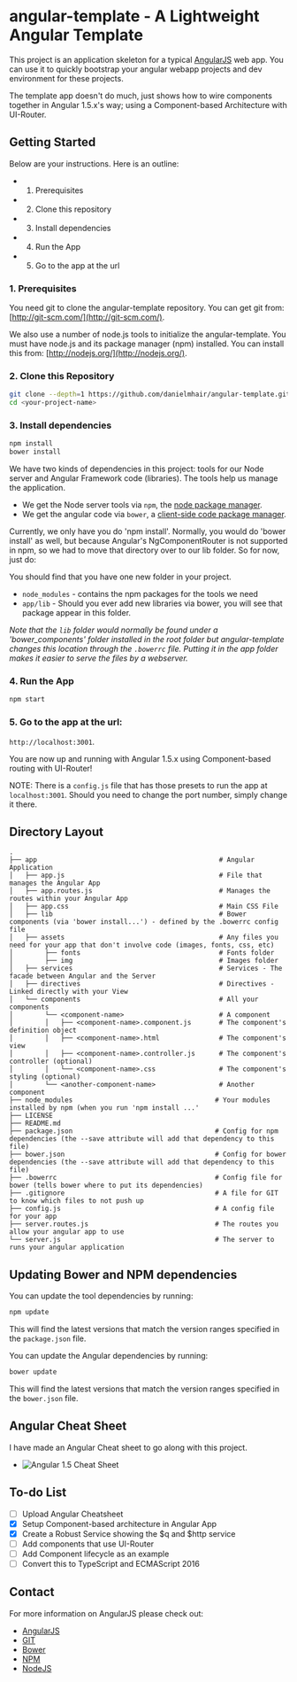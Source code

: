 # angular-template - A Lightweight Angular Template

This project is an application skeleton for a typical [AngularJS](http://angularjs.org/) web app.
You can use it to quickly bootstrap your angular webapp projects and dev environment for these
projects.

The template app doesn't do much, just shows how to wire components together in Angular 1.5.x's way;
using a Component-based Architecture with UI-Router.

## Getting Started
Below are your instructions. Here is an outline:
* 1. Prerequisites
* 2. Clone this repository
* 3. Install dependencies
* 4. Run the App
* 5. Go to the app at the url

### 1. Prerequisites

You need git to clone the angular-template repository. You can get git from:
[http://git-scm.com/](http://git-scm.com/).

We also use a number of node.js tools to initialize the angular-template. You must have node.js and
its package manager (npm) installed. You can install this from:
[http://nodejs.org/](http://nodejs.org/).

### 2. Clone this Repository
```bash
git clone --depth=1 https://github.com/danielmhair/angular-template.git <your-project-name> # The `depth=1` tells git to only pull down one commit worth of historical data.
cd <your-project-name>
```

### 3. Install dependencies
```bash
npm install
bower install
```
We have two kinds of dependencies in this project: tools for our Node server and Angular Framework code (libraries).  The tools help
us manage the application.

* We get the Node server tools via `npm`, the [node package manager](http://npmjs.org).
* We get the angular code via `bower`, a [client-side code package manager](http://bower.io).

Currently, we only have you do 'npm install'. Normally, you would do 'bower install'
as well, but because Angular's NgComponentRouter is not supported in npm, so we had to
move that directory over to our lib folder. So for now, just do:

You should find that you have one new folder in your project.

* `node_modules` - contains the npm packages for the tools we need
* `app/lib` - Should you ever add new libraries via bower, you will see that package appear in this folder.

*Note that the `lib` folder would normally be found under a 'bower_components' folder installed in the root
folder but angular-template changes this location through the `.bowerrc` file.  Putting it in the app folder makes
it easier to serve the files by a webserver.*

### 4. Run the App
```bash
npm start
```
### 5. Go to the app at the url:
`http://localhost:3001`.

You are now up and running with Angular 1.5.x using Component-based routing with UI-Router!

NOTE: There is a `config.js` file that has those presets to run the app at `localhost:3001`.
Should you need to change the port number, simply change it there.

## Directory Layout

    .
    ├── app                                              # Angular Application
    │   ├── app.js                                       # File that manages the Angular App
    │   ├── app.routes.js                                # Manages the routes within your Angular App
    │   ├── app.css                                      # Main CSS File
    │   ├── lib                                          # Bower components (via 'bower install...') - defined by the .bowerrc config file
    │   ├── assets                                       # Any files you need for your app that don't involve code (images, fonts, css, etc)
    │        ├── fonts                                   # Fonts folder
    │        ├── img                                     # Images folder
    │   ├── services                                     # Services - The facade between Angular and the Server
    │   ├── directives                                   # Directives - Linked directly with your View
    │   └── components                                   # All your components
    │        └── <component-name>                        # A component
    │        │   ├── <component-name>.component.js       # The component's definition object
    │        │   ├── <component-name>.html               # The component's view
    │        │   ├── <component-name>.controller.js      # The component's controller (optional)
    │        │   └── <component-name>.css                # The component's styling (optional)
    │        └── <another-component-name>                # Another component
    ├── node_modules                                    # Your modules installed by npm (when you run 'npm install ...'
    ├── LICENSE
    ├── README.md
    ├── package.json                                    # Config for npm dependencies (the --save attribute will add that dependency to this file)
    ├── bower.json                                      # Config for bower dependencies (the --save attribute will add that dependency to this file)
    ├── .bowerrc                                        # Config file for bower (tells bower where to put its dependencies)
    ├── .gitignore                                      # A file for GIT to know which files to not push up
    ├── config.js                                       # A config file for your app
    ├── server.routes.js                                # The routes you allow your angular app to use
    └── server.js                                       # The server to runs your angular application

## Updating Bower and NPM dependencies

You can update the tool dependencies by running:
```bash
npm update
```

This will find the latest versions that match the version ranges specified in the `package.json` file.

You can update the Angular dependencies by running:

```bash
bower update
```

This will find the latest versions that match the version ranges specified in the `bower.json` file.

## Angular Cheat Sheet

I have made an Angular Cheat sheet to go along with this project.
* ![Angular 1.5 Cheat Sheet](https://raw.githubusercontent.com/danielmhair/angular-template/master/angular-cheatsheet.jpg)

## To-do List
- [ ] Upload Angular Cheatsheet
- [x] Setup Component-based architecture in Angular App
- [x] Create a Robust Service showing the $q and $http service
- [ ] Add components that use UI-Router
- [ ] Add Component lifecycle as an example
- [ ] Convert this to TypeScript and ECMAScript 2016

## Contact

For more information on AngularJS please check out:
* [AngularJS](http://angularjs.org/)
* [GIT](http://git-scm.com/)
* [Bower](http://bower.io)
* [NPM](https://www.npmjs.org/)
* [NodeJS](http://nodejs.org)